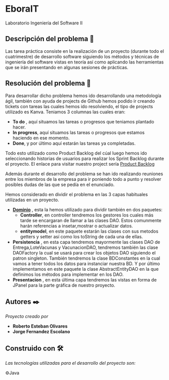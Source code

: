 # EboraIT
Laboratorio Ingeniería del Software II

## Descripción del problema 🔨
Las tarea práctica consiste en la realización de un proyecto (durante todo el cuatrimestre) de desarrollo software siguiendo los métodos y técnicas de ingeniería del software vistas en teoría así como aplicando las herramientas que se irán presentando en algunas sesiones de prácticas.

## Resolución del problema 🔨
Para desarrollar dicho problema hemos ido desarrollando una metodología ágil, también con ayuda de projects de Github hemos podido ir creando tickets con tareas las cuales hemos ido resolviendo, el tipo de projects utilizado es Kanva. Teniamos 3 columnas las cuales eran:
* **To do** , aquí situamos las tareas o progresos que teniamos plantado hacer.
* **In progress**, aquí situamos las tareas o progresos que estamos haciendo en ese momento.
* **Done**, y por último aquí estarán las tareas ya completadas.

Todo esto utilizado como Product Backlog del cúal luego hemos ido seleccionando historias de usuarios para realizar los Sprint Backlog durante el proyecto.
El enlace para visitar nuestro project sería [Product Backlog](https://github.com/escolanojorge/eborait/projects/2)

Además durante el desarrollo del problema se han ido realizando reuniones entre los miembros de la empresa para ir poniendo todo a punto y resolver posibles dudas de las que se pedía en el enunciado.
 
Hemos considerado en dividir el problema en las 3 capas habituales utilizadas en un proyecto.
* **[Dominio](./GSNS/src/main/java/com/eborait/gsns/dominio)** , esta la hemos utilizado para dividir también en dos paquetes:
	* **Controller**, en controller tendremos los gestores los cuales más tarde se encargaran de llamar a las clases DAO. Estos comunmente harán referencias a insetar,mostrar o actualizar datos.
	* **entitymodel**, en este paquete estarán las clases con sus metodos getters y setter así como los toString de cada una de ellas. 
* **Persistencia** , en esta capa tendremos mayormente las clases DAO de Entrega,LoteVacunas y VacunacionDAO, tendremos también las clase DAOFactory la cual se usará para crear los objetos DAO siguiendo el patron singleton. También tendremos la clase BDConstantes en la cual vamos a tener todos los datos para instanciar nuestra BD. Y por último implementamos en este paquete la clase AbstractEntityDAO en la que definimos los métodos para implementar en los DAO.
* **Presentacion** , en esta última capa tendremos las vistas en forma de JPanel para la parte gráfica de nuestro proyecto.


## Autores ✒️

_Proyecto creado por_ 
* **Roberto Esteban Olivares** 
* **Jorge Fernandez Escolano** 

## Construido con 🛠️

_Las tecnologías utilizadas para el desarrollo del proyecto son:_

⚙️Java <br>
